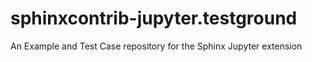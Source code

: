 # sphinxcontrib-jupyter.testground
An Example and Test Case repository for the Sphinx Jupyter extension
